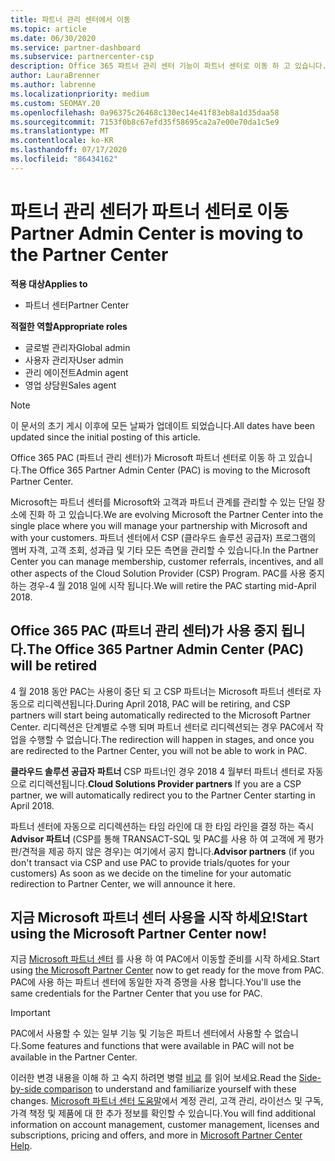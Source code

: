```yaml
---
title: 파트너 관리 센터에서 이동
ms.topic: article
ms.date: 06/30/2020
ms.service: partner-dashboard
ms.subservice: partnercenter-csp
description: Office 365 파트너 관리 센터 기능이 파트너 센터로 이동 하 고 있습니다.
author: LauraBrenner
ms.author: labrenne
ms.localizationpriority: medium
ms.custom: SEOMAY.20
ms.openlocfilehash: 0a96375c26468c130ec14e41f83eb8a1d35daa58
ms.sourcegitcommit: 7153f0b8c67efd35f58695ca2a7e00e70da1c5e9
ms.translationtype: MT
ms.contentlocale: ko-KR
ms.lasthandoff: 07/17/2020
ms.locfileid: "86434162"
---
```

# <a name="partner-admin-center-is-moving-to-the-partner-center"></a><span data-ttu-id="5d9ba-103">파트너 관리 센터가 파트너 센터로 이동</span><span class="sxs-lookup"><span data-stu-id="5d9ba-103">Partner Admin Center is moving to the Partner Center</span></span>

<span data-ttu-id="5d9ba-104">**적용 대상**</span><span class="sxs-lookup"><span data-stu-id="5d9ba-104">**Applies to**</span></span>

- <span data-ttu-id="5d9ba-105">파트너 센터</span><span class="sxs-lookup"><span data-stu-id="5d9ba-105">Partner Center</span></span>

<span data-ttu-id="5d9ba-106">**적절한 역할**</span><span class="sxs-lookup"><span data-stu-id="5d9ba-106">**Appropriate roles**</span></span>
- <span data-ttu-id="5d9ba-107">글로벌 관리자</span><span class="sxs-lookup"><span data-stu-id="5d9ba-107">Global admin</span></span>
- <span data-ttu-id="5d9ba-108">사용자 관리자</span><span class="sxs-lookup"><span data-stu-id="5d9ba-108">User admin</span></span>
- <span data-ttu-id="5d9ba-109">관리 에이전트</span><span class="sxs-lookup"><span data-stu-id="5d9ba-109">Admin agent</span></span>
- <span data-ttu-id="5d9ba-110">영업 상담원</span><span class="sxs-lookup"><span data-stu-id="5d9ba-110">Sales agent</span></span>

> [!NOTE]  
> <span data-ttu-id="5d9ba-111">이 문서의 초기 게시 이후에 모든 날짜가 업데이트 되었습니다.</span><span class="sxs-lookup"><span data-stu-id="5d9ba-111">All dates have been updated since the initial posting of this article.</span></span>

<span data-ttu-id="5d9ba-112">Office 365 PAC (파트너 관리 센터)가 Microsoft 파트너 센터로 이동 하 고 있습니다.</span><span class="sxs-lookup"><span data-stu-id="5d9ba-112">The Office 365 Partner Admin Center (PAC) is moving to the Microsoft Partner Center.</span></span>

<span data-ttu-id="5d9ba-113">Microsoft는 파트너 센터를 Microsoft와 고객과 파트너 관계를 관리할 수 있는 단일 장소에 진화 하 고 있습니다.</span><span class="sxs-lookup"><span data-stu-id="5d9ba-113">We are evolving Microsoft the Partner Center into the single place where you will manage your partnership with Microsoft and with your customers.</span></span> <span data-ttu-id="5d9ba-114">파트너 센터에서 CSP (클라우드 솔루션 공급자) 프로그램의 멤버 자격, 고객 조회, 성과급 및 기타 모든 측면을 관리할 수 있습니다.</span><span class="sxs-lookup"><span data-stu-id="5d9ba-114">In the Partner Center you can manage membership, customer referrals, incentives, and all other aspects of the Cloud Solution Provider (CSP) Program.</span></span> <span data-ttu-id="5d9ba-115">PAC를 사용 중지 하는 경우-4 월 2018 일에 시작 됩니다.</span><span class="sxs-lookup"><span data-stu-id="5d9ba-115">We will retire the PAC starting mid-April 2018.</span></span>

## <a name="the-office-365-partner-admin-center-pac-will-be-retired"></a><span data-ttu-id="5d9ba-116">Office 365 PAC (파트너 관리 센터)가 사용 중지 됩니다.</span><span class="sxs-lookup"><span data-stu-id="5d9ba-116">The Office 365 Partner Admin Center (PAC) will be retired</span></span>

<span data-ttu-id="5d9ba-117">4 월 2018 동안 PAC는 사용이 중단 되 고 CSP 파트너는 Microsoft 파트너 센터로 자동으로 리디렉션됩니다.</span><span class="sxs-lookup"><span data-stu-id="5d9ba-117">During April 2018, PAC will be retiring, and CSP partners will start being automatically redirected to the Microsoft Partner Center.</span></span> <span data-ttu-id="5d9ba-118">리디렉션은 단계별로 수행 되며 파트너 센터로 리디렉션되는 경우 PAC에서 작업을 수행할 수 없습니다.</span><span class="sxs-lookup"><span data-stu-id="5d9ba-118">The redirection will happen in stages, and once you are redirected to the Partner Center, you will not be able to work in PAC.</span></span> 

<span data-ttu-id="5d9ba-119">**클라우드 솔루션 공급자 파트너** CSP 파트너인 경우 2018 4 월부터 파트너 센터로 자동으로 리디렉션됩니다.</span><span class="sxs-lookup"><span data-stu-id="5d9ba-119">**Cloud Solutions Provider partners** If you are a CSP partner, we will automatically redirect you to the Partner Center starting in April 2018.</span></span> 

<span data-ttu-id="5d9ba-120">파트너 센터에 자동으로 리디렉션하는 타임 라인에 대 한 타임 라인을 결정 하는 즉시 **Advisor 파트너** (CSP를 통해 TRANSACT-SQL 및 PAC를 사용 하 여 고객에 게 평가판/견적을 제공 하지 않은 경우)는 여기에서 공지 합니다.</span><span class="sxs-lookup"><span data-stu-id="5d9ba-120">**Advisor partners** (if you don't transact via CSP and use PAC to provide trials/quotes for your customers) As soon as we decide on the timeline for your automatic redirection to Partner Center, we will announce it here.</span></span> 


## <a name="start-using-the-microsoft-partner-center-now"></a><span data-ttu-id="5d9ba-121">지금 Microsoft 파트너 센터 사용을 시작 하세요!</span><span class="sxs-lookup"><span data-stu-id="5d9ba-121">Start using the Microsoft Partner Center now!</span></span>

<span data-ttu-id="5d9ba-122">지금 [Microsoft 파트너 센터](https://partnercenter.microsoft.com/) 를 사용 하 여 PAC에서 이동할 준비를 시작 하세요.</span><span class="sxs-lookup"><span data-stu-id="5d9ba-122">Start using [the Microsoft Partner Center](https://partnercenter.microsoft.com/) now to get ready for the move from PAC.</span></span>  <span data-ttu-id="5d9ba-123">PAC에 사용 하는 파트너 센터에 동일한 자격 증명을 사용 합니다.</span><span class="sxs-lookup"><span data-stu-id="5d9ba-123">You'll use the same credentials for the Partner Center that you use for PAC.</span></span>

> [!IMPORTANT]  
> <span data-ttu-id="5d9ba-124">PAC에서 사용할 수 있는 일부 기능 및 기능은 파트너 센터에서 사용할 수 없습니다.</span><span class="sxs-lookup"><span data-stu-id="5d9ba-124">Some features and functions that were available in PAC will not be available in the Partner Center.</span></span>

 <span data-ttu-id="5d9ba-125">이러한 변경 내용을 이해 하 고 숙지 하려면 병렬 [비교](moving-from-pac-to-pc.md) 를 읽어 보세요.</span><span class="sxs-lookup"><span data-stu-id="5d9ba-125">Read the [Side-by-side comparison](moving-from-pac-to-pc.md) to understand and familiarize yourself with these changes.</span></span>  <span data-ttu-id="5d9ba-126">[Microsoft 파트너 센터 도움말](https://docs.microsoft.com/partner-center/)에서 계정 관리, 고객 관리, 라이선스 및 구독, 가격 책정 및 제품에 대 한 추가 정보를 확인할 수 있습니다.</span><span class="sxs-lookup"><span data-stu-id="5d9ba-126">You will find additional information on account management, customer management, licenses and subscriptions, pricing and offers, and more in [Microsoft Partner Center Help](https://docs.microsoft.com/partner-center/).</span></span>